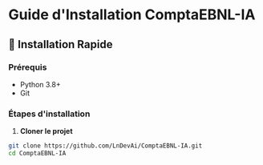 # Guide d'Installation ComptaEBNL-IA

## 🚀 Installation Rapide

### Prérequis
- Python 3.8+
- Git

### Étapes d'installation

1. **Cloner le projet**
```bash
git clone https://github.com/LnDevAi/ComptaEBNL-IA.git
cd ComptaEBNL-IA
